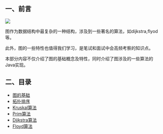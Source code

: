 ## 一、前言

![](https://encrypted-tbn0.gstatic.com/images?q=tbn:ANd9GcRn0wV_ynDrdEc8wVtxqKLdU_dqzBlK05q2WJwhwf2Y5E297W8dZw)

图作为数据结构中最复杂的一种结构，涉及到一些著名的算法，如dijkstra,flyod等。

此外，图的一些特性也值得我们学习，是笔试和面试中会高频考察的知识点。

本部分内容不仅介绍了图的基础概念及特性，同时介绍了图涉及的一些算法的Java实现。

## 二、目录

- [图的基础](/data-structure/graph/graph-introduction.md)
- [拓扑排序](/data-structure/graph/topology.md)
- [Kruskal算法](/data-structure/graph/Kruskal.md)
- [Prim算法](/data-structure/graph/Prim.md)
- [Dijkstra算法](/data-structure/graph/Dijkstra.md)
- [Floyd算法](/data-structure/graph/Floyd.md)

